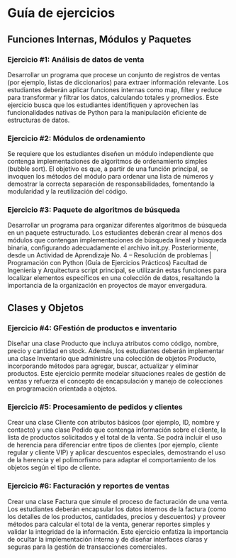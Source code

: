 # Guía de ejercicios

## Funciones Internas, Módulos y Paquetes

### Ejercicio #1: Análisis de datos de venta
Desarrollar un programa que procese un conjunto de registros de 
ventas (por ejemplo, listas de diccionarios) para extraer 
información relevante. Los estudiantes deberán aplicar funciones 
internas como map, filter y reduce para transformar y filtrar los 
datos, calculando totales y promedios. Este ejercicio
busca que los estudiantes identifiquen y aprovechen las funcionalidades 
nativas de Python para la manipulación eficiente de estructuras de datos.

### Ejercicio #2: Módulos de ordenamiento
Se requiere que los estudiantes diseñen un módulo independiente que contenga
implementaciones de algoritmos de ordenamiento simples (bubble sort). El
objetivo es que, a partir de una función principal, se invoquen los métodos del
módulo para ordenar una lista de números y demostrar la correcta separación de
responsabilidades, fomentando la modularidad y la reutilización del código.

### Ejercicio #3: Paquete de algoritmos de búsqueda
Desarrollar un programa para organizar diferentes algoritmos de búsqueda en
un paquete estructurado. Los estudiantes deberán crear al menos dos módulos
que contengan implementaciones de búsqueda lineal y búsqueda binaria,
configurando adecuadamente el archivo init.py. Posteriormente, desde un
Actividad de Aprendizaje No. 4 – Resolución de problemas |
Programación con Python (Guía de Ejercicios Prácticos)
Facultad de Ingeniería y Arquitectura
script principal, se utilizarán estas funciones para localizar elementos
específicos en una colección de datos, resaltando la importancia de la
organización en proyectos de mayor envergadura.

## Clases y Objetos

### Ejercicio #4: GFestión de productos e inventario
Diseñar una clase Producto que incluya atributos como código, nombre, precio y
cantidad en stock. Además, los estudiantes deberán implementar una clase
Inventario que administre una colección de objetos Producto, incorporando
métodos para agregar, buscar, actualizar y eliminar productos. Este ejercicio
permite modelar situaciones reales de gestión de ventas y refuerza el concepto
de encapsulación y manejo de colecciones en programación orientada a objetos.

### Ejercicio #5: Procesamiento de pedidos y clientes
Crear una clase Cliente con atributos básicos (por ejemplo, ID, nombre y
contacto) y una clase Pedido que contenga información sobre el cliente, la lista
de productos solicitados y el total de la venta. Se podrá incluir el uso de herencia
para diferenciar entre tipos de clientes (por ejemplo, cliente regular y cliente VIP)
y aplicar descuentos especiales, demostrando el uso de la herencia y el
polimorfismo para adaptar el comportamiento de los objetos según el tipo de
cliente.

### Ejercicio #6: Facturación y reportes de ventas
Crear una clase Factura que simule el proceso de facturación de una venta. Los
estudiantes deberán encapsular los datos internos de la factura (como los
detalles de los productos, cantidades, precios y descuentos) y proveer métodos
para calcular el total de la venta, generar reportes simples y validar la integridad
de la información. Este ejercicio enfatiza la importancia de ocultar la
implementación interna y de diseñar interfaces claras y seguras para la gestión
de transacciones comerciales.
